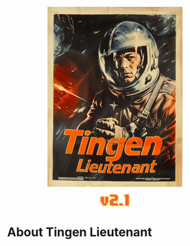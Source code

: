 <div align="center">

  ![logo](./.github/image/logo/TingenLieutenant_logo_320x420.png)

  ![Version 2.1](https://github.com/spectrum-health-systems/tingen/blob/main/.github/image/version/v2.1.png)

</div>

# About Tingen Lieutenant

